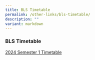 ```yaml
---
title: BLS Timetable
permalink: /other-links/bls-timetable/
description: ""
variant: markdown
---
```

### **BLS Timetable**
[2024 Semester 1 Timetable](/files/2024_SEM_1_TIMETABLE_CLASS_V1_20240102.pdf)